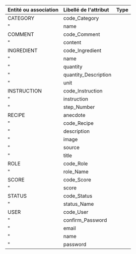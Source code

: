 | Entité ou association | Libellé de l'attribut | Type |
|:----------------------|:----------------------|:-----|
| CATEGORY              | code_Category         |      |
| "                     | name                  |      |
| COMMENT               | code_Comment          |      |
| "                     | content               |      |
| INGREDIENT            | code_Ingredient       |      |
| "                     | name                  |      |
| "                     | quantity              |      |
| "                     | quantity_Description  |      |
| "                     | unit                  |      |
| INSTRUCTION           | code_Instruction      |      |
| "                     | instruction           |      |
| "                     | step_Number           |      |
| RECIPE                | anecdote              |      |
| "                     | code_Recipe           |      |
| "                     | description           |      |
| "                     | image                 |      |
| "                     | source                |      |
| "                     | title                 |      |
| ROLE                  | code_Role             |      |
| "                     | role_Name             |      |
| SCORE                 | code_Score            |      |
| "                     | score                 |      |
| STATUS                | code_Status           |      |
| "                     | status_Name           |      |
| USER                  | code_User             |      |
| "                     | confirm_Password      |      |
| "                     | email                 |      |
| "                     | name                  |      |
| "                     | password              |      |
